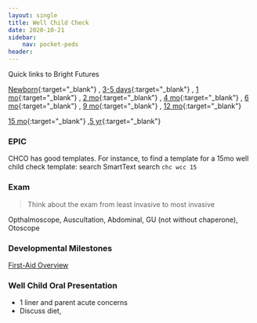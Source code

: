 ```yaml
---
layout: single
title: Well Child Check
date: 2020-10-21
sidebar:
    nav: pocket-peds
header:
---
```


Quick links to Bright Futures

[Newborn](https://documentcloud.adobe.com/link/track?uri=urn:aaid:scds:US:e2cdab9a-6bfa-436b-b61c-17b9a6a4f913#page=25){:target="_blank"}
, [3-5 days](https://documentcloud.adobe.com/link/track?uri=urn:aaid:scds:US:e2cdab9a-6bfa-436b-b61c-17b9a6a4f913#page=31){:target="_blank"}
, [1 mo](https://documentcloud.adobe.com/link/track?uri=urn:aaid:scds:US:e2cdab9a-6bfa-436b-b61c-17b9a6a4f913#page=35){:target="_blank"}
, [2 mo](https://documentcloud.adobe.com/link/track?uri=urn:aaid:scds:US:e2cdab9a-6bfa-436b-b61c-17b9a6a4f913#page=41){:target="_blank"}
, [4 mo](https://documentcloud.adobe.com/link/track?uri=urn:aaid:scds:US:e2cdab9a-6bfa-436b-b61c-17b9a6a4f913#page=45){:target="_blank"}
, [6 mo](https://documentcloud.adobe.com/link/track?uri=urn:aaid:scds:US:e2cdab9a-6bfa-436b-b61c-17b9a6a4f913#page=49){:target="_blank"}
, [9 mo](https://documentcloud.adobe.com/link/track?uri=urn:aaid:scds:US:e2cdab9a-6bfa-436b-b61c-17b9a6a4f913#page=53){:target="_blank"}
, [12 mo](https://documentcloud.adobe.com/link/track?uri=urn:aaid:scds:US:e2cdab9a-6bfa-436b-b61c-17b9a6a4f913#page=57){:target="_blank"}

[15 mo](https://documentcloud.adobe.com/link/track?uri=urn:aaid:scds:US:e2cdab9a-6bfa-436b-b61c-17b9a6a4f913#page=61){:target="_blank"}
,[5 yr](https://documentcloud.adobe.com/link/track?uri=urn:aaid:scds:US:e2cdab9a-6bfa-436b-b61c-17b9a6a4f913#page=87){:target="_blank"}

### EPIC

CHCO has good templates. For instance, to find a template for a 15mo well child check template:
search SmartText search `chc wcc 15`

### Exam

> Think about the exam from least invasive to most invasive

Opthalmoscope, Auscultation, Abdominal, GU (not without chaperone), Otoscope

### Developmental Milestones

[First-Aid Overview](https://drive.google.com/file/d/1wW5KGUm40HPNepHpLPbXa5Ps4MrvSB-Q/view?usp=sharing)

### Well Child Oral Presentation

- 1 liner and parent acute concerns
- Discuss diet, 
